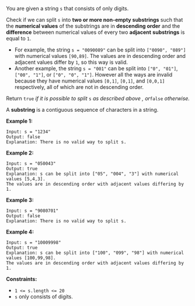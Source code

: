 You are given a string `s` that consists of only digits.

Check if we can split `s` into **two or more non-empty substrings** such that
the **numerical values** of the substrings are in **descending order** and the
**difference** between numerical values of every two **adjacent**
**substrings** is equal to `1`.

  * For example, the string `s = "0090089"` can be split into `["0090", "089"]` with numerical values `[90,89]`. The values are in descending order and adjacent values differ by `1`, so this way is valid.
  * Another example, the string `s = "001"` can be split into `["0", "01"]`, `["00", "1"]`, or `["0", "0", "1"]`. However all the ways are invalid because they have numerical values `[0,1]`, `[0,1]`, and `[0,0,1]` respectively, all of which are not in descending order.

Return `true` _if it is possible to split_ `s`​​​​​​ _as described above_ _,
or_`false` _otherwise._

A **substring** is a contiguous sequence of characters in a string.



**Example 1:**

    
    
    Input: s = "1234"
    Output: false
    Explanation: There is no valid way to split s.
    

**Example 2:**

    
    
    Input: s = "050043"
    Output: true
    Explanation: s can be split into ["05", "004", "3"] with numerical values [5,4,3].
    The values are in descending order with adjacent values differing by 1.
    

**Example 3:**

    
    
    Input: s = "9080701"
    Output: false
    Explanation: There is no valid way to split s.
    

**Example 4:**

    
    
    Input: s = "10009998"
    Output: true
    Explanation: s can be split into ["100", "099", "98"] with numerical values [100,99,98].
    The values are in descending order with adjacent values differing by 1.
    



**Constraints:**

  * `1 <= s.length <= 20`
  * `s` only consists of digits.

